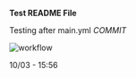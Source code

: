 **Test README File**

Testing after main.yml *COMMIT*

![workflow](https://github.com/<UserName>/<RepositoryName>/actions/workflows/main.yml/badge.svg)

10/03 - 15:56
